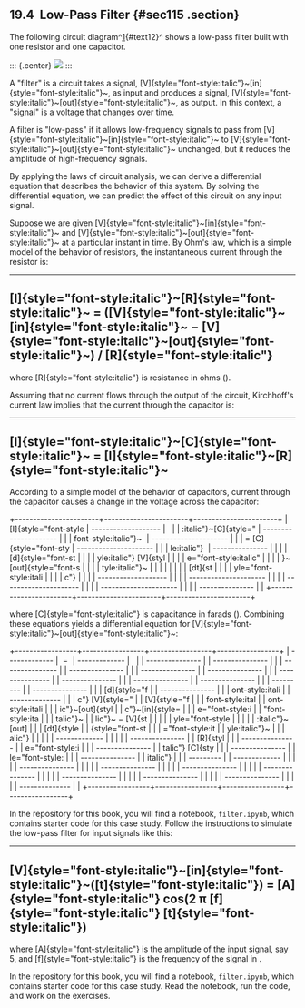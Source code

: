 ﻿19.4  Low-Pass Filter {#sec115 .section}
---------------------

The following circuit diagram^[1](#note12){#text12}^ shows a low-pass
filter built with one resistor and one capacitor.

::: {.center}
![](ModSimPy028.png)
:::

A "filter\" is a circuit takes a signal,
[V]{style="font-style:italic"}~[in]{style="font-style:italic"}~, as
input and produces a signal,
[V]{style="font-style:italic"}~[out]{style="font-style:italic"}~, as
output. In this context, a "signal\" is a voltage that changes over
time.

A filter is "low-pass\" if it allows low-frequency signals to pass from
[V]{style="font-style:italic"}~[in]{style="font-style:italic"}~ to
[V]{style="font-style:italic"}~[out]{style="font-style:italic"}~
unchanged, but it reduces the amplitude of high-frequency signals.

By applying the laws of circuit analysis, we can derive a differential
equation that describes the behavior of this system. By solving the
differential equation, we can predict the effect of this circuit on any
input signal.

Suppose we are given
[V]{style="font-style:italic"}~[in]{style="font-style:italic"}~ and
[V]{style="font-style:italic"}~[out]{style="font-style:italic"}~ at a
particular instant in time. By Ohm's law, which is a simple model of the
behavior of resistors, the instantaneous current through the resistor
is:

  -----------------------------------------------------------------------------------------------------------------------------------------------------------------------------------------------------------------------------------------
  [I]{style="font-style:italic"}~[R]{style="font-style:italic"}~ = ([V]{style="font-style:italic"}~[in]{style="font-style:italic"}~ − [V]{style="font-style:italic"}~[out]{style="font-style:italic"}~) / [R]{style="font-style:italic"} 
  -----------------------------------------------------------------------------------------------------------------------------------------------------------------------------------------------------------------------------------------

where [R]{style="font-style:italic"} is resistance in ohms ().

Assuming that no current flows through the output of the circuit,
Kirchhoff's current law implies that the current through the capacitor
is:

  ----------------------------------------------------------------------------------------------------------------------------------
  [I]{style="font-style:italic"}~[C]{style="font-style:italic"}~ = [I]{style="font-style:italic"}~[R]{style="font-style:italic"}~ 
  ----------------------------------------------------------------------------------------------------------------------------------

According to a simple model of the behavior of capacitors, current
through the capacitor causes a change in the voltage across the
capacitor:

+-----------------------+-----------------------+-----------------------+
| [I]{style="font-style |   ------------------- |                       |
| :italic"}~[C]{style=" | --------------------- |                       |
| font-style:italic"}~  | --------------------- |                       |
| = [C]{style="font-sty | --------------------- |                       |
| le:italic"}           | ---------------       |                       |
|                       |    [d]{style="font-st |                       |
|                       | yle:italic"} [V]{styl |                       |
|                       | e="font-style:italic" |                       |
|                       | }~[out]{style="font-s |                       |
|                       | tyle:italic"}~        |                       |
|                       |                       |                       |
|                       |               [dt]{st |                       |
|                       | yle="font-style:itali |                       |
|                       | c"}                   |                       |
|                       |   ------------------- |                       |
|                       | --------------------- |                       |
|                       | --------------------- |                       |
|                       | --------------------- |                       |
|                       | ---------------       |                       |
+-----------------------+-----------------------+-----------------------+

where [C]{style="font-style:italic"} is capacitance in farads ().
Combining these equations yields a differential equation for
[V]{style="font-style:italic"}~[out]{style="font-style:italic"}~:

+-----------------+-----------------+-----------------+-----------------+
|   ------------- |  =              |   ------------- |                 |
| --------------- |                 | --------------- |                 |
| --------------- |                 | --------------- |                 |
| --------------- |                 | --------------- |                 |
| --------------- |                 | --------------- |                 |
| --------------- |                 | --------------- |                 |
| ---------       |                 | --------------- |                 |
|    [d]{style="f |                 | --------------- |                 |
| ont-style:itali |                 | --------------  |                 |
| c"} [V]{style=" |                 |    [V]{style="f |                 |
| font-style:ital |                 | ont-style:itali |                 |
| ic"}~[out]{styl |                 | c"}~[in]{style= |                 |
| e="font-style:i |                 | "font-style:ita |                 |
| talic"}~        |                 | lic"}~ − [V]{st |                 |
|                 |                 | yle="font-style |                 |
|                 |                 | :italic"}~[out] |                 |
|      [dt]{style |                 | {style="font-st |                 |
| ="font-style:it |                 | yle:italic"}~   |                 |
| alic"}          |                 |                 |                 |
|   ------------- |                 |                 |                 |
| --------------- |                 |        [R]{styl |                 |
| --------------- |                 | e="font-style:i |                 |
| --------------- |                 | talic"} [C]{sty |                 |
| --------------- |                 | le="font-style: |                 |
| --------------- |                 | italic"}        |                 |
| ---------       |                 |   ------------- |                 |
|                 |                 | --------------- |                 |
|                 |                 | --------------- |                 |
|                 |                 | --------------- |                 |
|                 |                 | --------------- |                 |
|                 |                 | --------------- |                 |
|                 |                 | --------------- |                 |
|                 |                 | --------------- |                 |
|                 |                 | --------------  |                 |
+-----------------+-----------------+-----------------+-----------------+

In the repository for this book, you will find a notebook,
`filter.ipynb`, which contains starter code for this case study. Follow
the instructions to simulate the low-pass filter for input signals like
this:

  ----------------------------------------------------------------------------------------------------------------------------------------------------------------------------------------------------------
  [V]{style="font-style:italic"}~[in]{style="font-style:italic"}~([t]{style="font-style:italic"}) = [A]{style="font-style:italic"} cos(2 π [f]{style="font-style:italic"} [t]{style="font-style:italic"}) 
  ----------------------------------------------------------------------------------------------------------------------------------------------------------------------------------------------------------

where [A]{style="font-style:italic"} is the amplitude of the input
signal, say 5, and [f]{style="font-style:italic"} is the frequency of
the signal in .

In the repository for this book, you will find a notebook,
`filter.ipynb`, which contains starter code for this case study. Read
the notebook, run the code, and work on the exercises.

